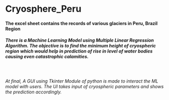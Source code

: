 # Cryosphere_Peru
<h4>The excel sheet contains the records of various glaciers in Peru, Brazil Region</h4>
<h5>There is a Machine Learning Model using Multiple Linear Regression Algorithm. The objective is to find the minimum height of cryospheric region which would help in prediction of rise in level of water bodies causing even catastrophic calamities.</h5><br>
<h6>At final, A GUI using Tkinter Module of python is made to interact the ML model with users. The UI takes input of cryospheric parameters and shows the prediction accordingly.</h6> 
